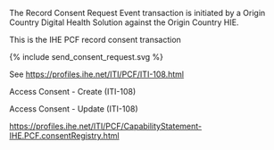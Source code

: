 The Record Consent Request Event transaction is initiated by a Origin Country Digital Health Solution against the Origin Country HIE.

This is the IHE PCF record consent transaction


{% include send_consent_request.svg %}


See https://profiles.ihe.net/ITI/PCF/ITI-108.html

Access Consent - Create (ITI-108)

Access Consent - Update (ITI-108)

https://profiles.ihe.net/ITI/PCF/CapabilityStatement-IHE.PCF.consentRegistry.html

